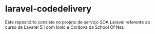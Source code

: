 # laravel-codedelivery
Este repositório consiste no projeto de serviço SOA Laravel referente ao curso de Lavarel 5.1 com Ionic e Cordova da School Of Net.

